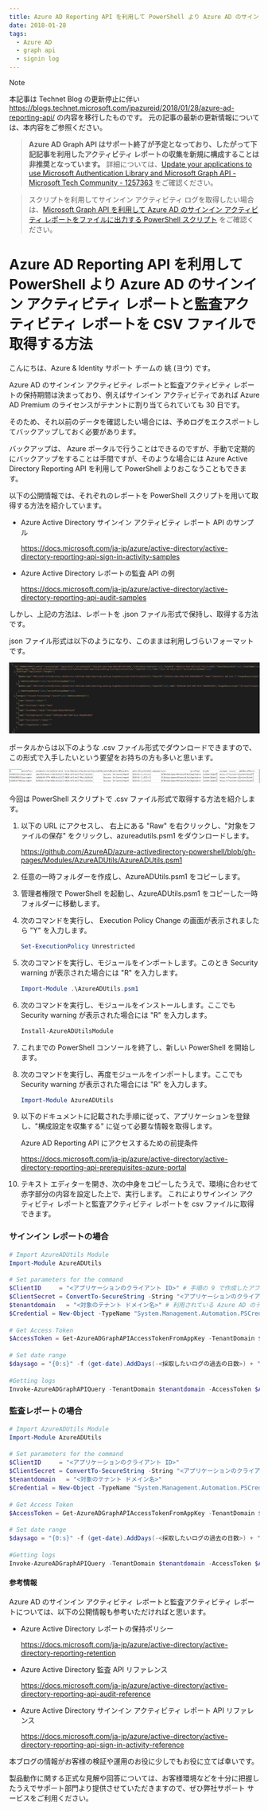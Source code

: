 ```yaml
---
title: Azure AD Reporting API を利用して PowerShell より Azure AD のサインイン アクティビティ レポートと監査アクティビティ レポートを CSV ファイルで取得する方法
date: 2018-01-28
tags:
  - Azure AD
  - graph api
  - signin log
---
```


> [!NOTE]
> 本記事は Technet Blog の更新停止に伴い https://blogs.technet.microsoft.com/jpazureid/2018/01/28/azure-ad-reporting-api/ の内容を移行したものです。
> 元の記事の最新の更新情報については、本内容をご参照ください。

> **Azure AD Graph API はサポート終了が予定となっており、したがって下記記事を利用したアクティビティ レポートの収集を新規に構成することは非推奨となっています。**
> 詳細については、[Update your applications to use Microsoft Authentication Library and Microsoft Graph API - Microsoft Tech Community - 1257363](https://techcommunity.microsoft.com/t5/azure-active-directory-identity/update-your-applications-to-use-microsoft-authentication-library/ba-p/1257363) をご確認ください。


> スクリプトを利用してサインイン アクティビティ ログを取得したい場合は、[Microsoft Graph API を利用して Azure AD のサインイン アクティビティ レポートをファイルに出力する PowerShell スクリプト](../azure-active-directory/microsoft-graph-api-signin-activity-reports.md) をご確認ください。

# Azure AD Reporting API を利用して PowerShell より Azure AD のサインイン アクティビティ レポートと監査アクティビティ レポートを CSV ファイルで取得する方法

こんにちは、Azure & Identity サポート チームの 姚 (ヨウ) です。

Azure AD のサインイン アクティビティ レポートと監査アクティビティ レポートの保持期間は決まっており、例えばサインイン アクティビティであれば Azure AD Premium のライセンスがテナントに割り当てられていても 30 日です。

そのため、それ以前のデータを確認したい場合には、予めログをエクスポートしてバックアップしておく必要があります。

バックアップは、 Azure ポータルで行うことはできるのですが、手動で定期的にバックアップをすることは手間ですが、そのような場合には Azure Active Directory Reporting API を利用して PowerShell よりおこなうこともできます。

以下の公開情報では、それぞれのレポートを PowerShell スクリプトを用いて取得する方法を紹介しています。

- Azure Active Directory サインイン アクティビティ レポート API のサンプル

  https://docs.microsoft.com/ja-jp/azure/active-directory/active-directory-reporting-api-sign-in-activity-samples


- Azure Active Directory レポートの監査 API の例

  https://docs.microsoft.com/ja-jp/azure/active-directory/active-directory-reporting-api-audit-samples

しかし、上記の方法は、レポートを .json ファイル形式で保持し、取得する方法です。

json ファイル形式は以下のようになり、このままは利用しづらいフォーマットです。

![](./azure-ad-reporting-api/jasonfiles1-1024x290.png)

ポータルからは以下のような .csv ファイル形式でダウンロードできますので、この形式で入手したいという要望をお持ちの方も多いと思います。

![](./azure-ad-reporting-api/csv2.png)

今回は PowerShell スクリプトで .csv ファイル形式で取得する方法を紹介します。


1. 以下の URL にアクセスし、 右上にある "Raw" を右クリックし、"対象をファイルの保存" をクリックし、azureadutils.psm1 をダウンロードします。

   https://github.com/AzureAD/azure-activedirectory-powershell/blob/gh-pages/Modules/AzureADUtils/AzureADUtils.psm1

2. 任意の一時フォルダーを作成し、AzureADUtils.psm1 をコピーします。

3. 管理者権限で PowerShell を起動し、AzureADUtils.psm1 をコピーした一時フォルダーに移動します。

4. 次のコマンドを実行し、 Execution Policy Change の画面が表示されましたら "Y" を入力します。
   ```powershell
   Set-ExecutionPolicy Unrestricted
   ```

5. 次のコマンドを実行し、モジュールをインポートします。このとき Security warning が表示された場合には "R" を入力します。
   ```powershell
   Import-Module .\AzureADUtils.psm1
   ```

6. 次のコマンドを実行し、モジュールをインストールします。ここでも Security warning が表示された場合には "R" を入力します。
   ```powershell
   Install-AzureADUtilsModule
   ```

7. これまでの PowerShell コンソールを終了し、新しい PowerShell を開始します。

8. 次のコマンドを実行し、再度モジュールをインポートします。ここでも Security warning が表示された場合には "R" を入力します。
   ```powershell
   Import-Module AzureADUtils
   ```

9. 以下のドキュメントに記載された手順に従って、アプリケーションを登録し、"構成設定を収集する" に従って必要な情報を取得します。

   Azure AD Reporting API にアクセスするための前提条件

   https://docs.microsoft.com/ja-jp/azure/active-directory/active-directory-reporting-api-prerequisites-azure-portal

10. テキスト エディターを開き、次の中身をコピーしたうえで、環境に合わせて赤字部分の内容を設定した上で、実行します。
これによりサインイン アクティビティ レポートと監査アクティビティ レポートを csv ファイルに取得できます。

### サインイン レポートの場合

```powershell
# Import AzureADUtils Module
Import-Module AzureADUtils

# Set parameters for the command
$ClientID     = "<アプリケーションのクライアント ID>" # 手順の 9 で作成したアプリケーションのクライアント ID です。
$ClientSecret = ConvertTo-SecureString -String "<アプリケーションのクライアント シークレット>" -AsPlainText -Force  # 手順の 9 で作成したアプリケーションのクライアント シークレットです。
$tenantdomain   = "<対象のテナント ドメイン名>" # 利用されている Azure AD のテナント名です。例えば contoso.onmicrosoft.com です。
$Credential = New-Object -TypeName "System.Management.Automation.PSCredential" -ArgumentList $ClientID, $ClientSecret

# Get Access Token
$AccessToken = Get-AzureADGraphAPIAccessTokenFromAppKey -TenantDomain $tenantdomain -ClientCredential $Credential

# Set date range
$daysago = "{0:s}" -f (get-date).AddDays(-<採取したいログの過去の日数>) + "Z"  # 例えば過去 30 日のデータを取得したい場合には $daysago = "{0:s}" -f (get-date).AddDays(-30) + "Z" とします。

#Getting logs
Invoke-AzureADGraphAPIQuery -TenantDomain $tenantdomain -AccessToken $AccessToken -GraphQuery "/activities/signinEvents?api-version=beta&`$filter=signinDateTime gt $daysago" | Export-Csv -Path "<出力ファイルのファイル名>.csv"
```

### 監査レポートの場合

```powershell
# Import AzureADUtils Module
Import-Module AzureADUtils

# Set parameters for the command
$ClientID     = "<アプリケーションのクライアント ID>"
$ClientSecret = ConvertTo-SecureString -String "<アプリケーションのクライアント シークレット>" -AsPlainText -Force
$tenantdomain   = "<対象のテナント ドメイン名>"
$Credential = New-Object -TypeName "System.Management.Automation.PSCredential" -ArgumentList $ClientID, $ClientSecret

# Get Access Token
$AccessToken = Get-AzureADGraphAPIAccessTokenFromAppKey -TenantDomain $tenantdomain -ClientCredential $Credential

# Set date range
$daysago = "{0:s}" -f (get-date).AddDays(-<採取したいログの過去の日数>) + "Z"

#Getting logs
Invoke-AzureADGraphAPIQuery -TenantDomain $tenantdomain -AccessToken $AccessToken -GraphQuery "/activities/audit?api-version=beta&`$filter=activityDate gt $daysago" | Export-Csv -Path "<出力ファイルのファイル名>.csv"
```

#### 参考情報

Azure AD のサインイン アクティビティ レポートと監査アクティビティ レポートについては、以下の公開情報も参考いただければと思います。

- Azure Active Directory レポートの保持ポリシー

    https://docs.microsoft.com/ja-jp/azure/active-directory/active-directory-reporting-retention

- Azure Active Directory 監査 API リファレンス

    https://docs.microsoft.com/ja-jp/azure/active-directory/active-directory-reporting-api-audit-reference

- Azure Active Directory サインイン アクティビティ レポート API リファレンス

    https://docs.microsoft.com/ja-jp/azure/active-directory/active-directory-reporting-api-sign-in-activity-reference

本ブログの情報がお客様の検証や運用のお役に少しでもお役に立てば幸いです。

製品動作に関する正式な見解や回答については、お客様環境などを十分に把握したうえでサポート部門より提供させていただきますので、ぜひ弊社サポート サービスをご利用ください。

